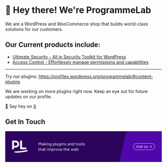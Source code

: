 # 👋 Hey there! We're ProgrammeLab

We are a WordPress and WooCommerce shop that builds world-class solutions for our customers.

## Our Current products include:

* [Ultimate Security - All in Security Toolkit for WordPress](https://wordpress.org/plugins/ultimate-security/)
* [Access Control - Effortlessly manage permissions and capabilities](https://wordpress.org/plugins/access-control/)

---

Try our plugins: https://profiles.wordpress.org/programmelab/#content-plugins

We are working on more plugins right now. Keep an eye out for future updates on our profile.

🙋 Say hey on [X](https://x.com/programmelab?lang=en)

## Get In Touch
<p align="center">
<a href="http://programmelab.com/"><img src="https://github.com/ProgrammeLab-HQ/.github/blob/main/images/programmelab-image-2.png" width="850"></a>
</p>

